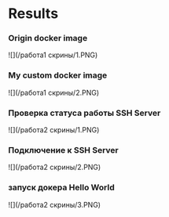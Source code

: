 # Results #

### Origin docker image ###
![](/работа1 скрины/1.PNG)

### My custom docker image ###
![](/работа1 скрины/2.PNG)

### Проверка статуса работы SSH Server ###
![](/работа2 скрины/1.PNG)

### Подключение к SSH Server ###
![](/работа2 скрины/2.PNG)

### запуск докера Hello World ###
![](/работа2 скрины/3.PNG)

